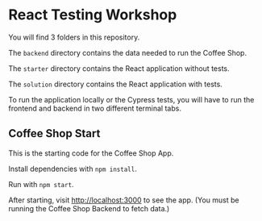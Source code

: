 # React Testing Workshop

You will find 3 folders in this repository.

The `backend` directory contains the data needed to run the Coffee Shop.

The `starter` directory contains the React application without tests.

The `solution` directory contains the React application with tests.

To run the application locally or the Cypress tests, you will have to run the frontend and backend in two different terminal tabs.

## Coffee Shop Start

This is the starting code for the Coffee Shop App.

Install dependencies with `npm install`.

Run with `npm start`.

After starting, visit [http://localhost:3000](http://localhost:3000) to see the app.
(You must be running the Coffee Shop Backend to fetch data.)
